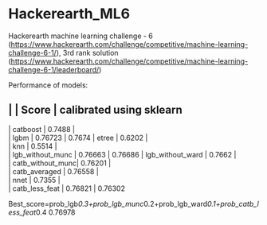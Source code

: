 # Hackerearth_ML6
Hackerearth machine learning challenge - 6 (https://www.hackerearth.com/challenge/competitive/machine-learning-challenge-6-1/), 
3rd rank solution (https://www.hackerearth.com/challenge/competitive/machine-learning-challenge-6-1/leaderboard/)

Performance of models:

|                  |   Score   |   calibrated using sklearn
-----------------------------------------------------------
| catboost         |   0.7488  |   
| lgbm             |   0.76723 |   0.7674
| etree            |   0.6202  |   
| knn              |   0.5514  |   
| lgb_without_munc |   0.76663 |   0.76686
| lgb_without_ward |   0.7662  |   
| catb_without_munc|   0.76201 |   
| catb_averaged    |   0.76558 |   
| nnet             |   0.7355  |   
| catb_less_feat   |   0.76821 |   0.76302


Best_score=prob_lgb*0.3+prob_lgb_munc*0.2+prob_lgb_ward*0.1+prob_catb_less_feat*0.4 
0.76978

